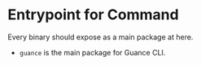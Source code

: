 # Entrypoint for Command

Every binary should expose as a main package at here.

* `guance` is the main package for Guance CLI.
